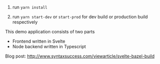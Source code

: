 1) run `yarn install`

2) run `yarn start-dev` or `start-prod` for dev build or production build respectively

This demo application consists of two parts
 - Frontend written in Svelte
 - Node backend written in Typescript

Blog post: http://www.syntaxsuccess.com/viewarticle/svelte-bazel-build



